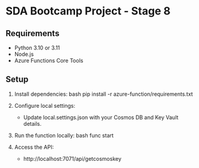 # SDA Bootcamp Project - Stage 8

## Requirements
- Python 3.10 or 3.11
- Node.js
- Azure Functions Core Tools

## Setup

1. Install dependencies:
    bash
    pip install -r azure-function/requirements.txt
    

2. Configure local settings:
    - Update local.settings.json with your Cosmos DB and Key Vault details.

3. Run the function locally:
    bash
    func start
    

4. Access the API:
    - http://localhost:7071/api/getcosmoskey
